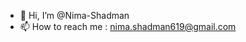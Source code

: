 - 👋 Hi, I’m @Nima-Shadman
- 📫 How to reach me : nima.shadman619@gmail.com

<!---
Nima-Shadman/Nima-Shadman is a ✨ special ✨ repository because its `README.md` (this file) appears on your GitHub profile.
You can click the Preview link to take a look at your changes.
--->
